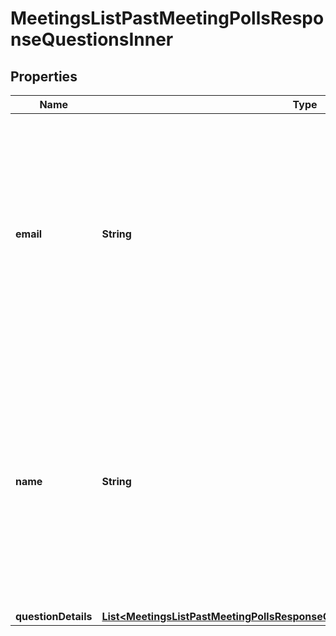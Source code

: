 

# MeetingsListPastMeetingPollsResponseQuestionsInner


## Properties

| Name | Type | Description | Notes |
|------------ | ------------- | ------------- | -------------|
|**email** | **String** | Email address of the user who submitted answers to the poll. If the user is **not** part of the host&#39;s account, this returns an empty string value, with some exceptions. See [Email address display rules](https://developers.zoom.us/docs/api/rest/using-zoom-apis/#email-address-display-rules) for details. |  [optional] |
|**name** | **String** | Name of the user who submitted answers to the poll. If &#x60;anonymous&#x60; option is enabled for a poll, the participant&#39;s polling information will be kept anonymous and the value of &#x60;name&#x60; field will be &#x60;Anonymous Attendee&#x60;. |  [optional] |
|**questionDetails** | [**List&lt;MeetingsListPastMeetingPollsResponseQuestionsInnerQuestionDetailsInner&gt;**](MeetingsListPastMeetingPollsResponseQuestionsInnerQuestionDetailsInner.md) |  |  [optional] |



